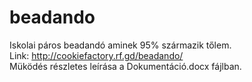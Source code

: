 # beadando
Iskolai páros beadandó aminek 95% származik tőlem.<br/>
Link: http://cookiefactory.rf.gd/beadando/  <br/>
Müködés részletes leírása a Dokumentáció.docx fájlban. <br/>
